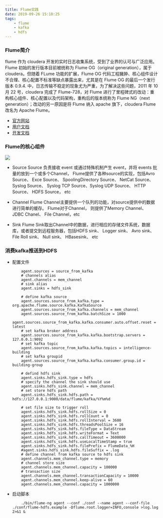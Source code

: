 ```yaml
---
title: Flume实践
date: 2019-09-26 15:18:25
tags:
    - flume
    - kafka
    - hdfs
---
```


### Flume简介
flume 作为 cloudera 开发的实时日志收集系统，受到了业界的认可与广泛应用。Flume 初始的发行版本目前被统称为 Flume OG（original generation），属于 cloudera。但随着 FLume 功能的扩展，Flume OG 代码工程臃肿、核心组件设计不合理、核心配置不标准等缺点暴露出来，尤其是在 Flume OG 的最后一个发行版本 0.9.4. 中，日志传输不稳定的现象尤为严重，为了解决这些问题，2011 年 10 月 22 号，cloudera 完成了 Flume-728，对 Flume 进行了里程碑式的改动：重构核心组件、核心配置以及代码架构，重构后的版本统称为 Flume NG（next generation）；改动的另一原因是将 Flume 纳入 apache 旗下，cloudera Flume 改名为 Apache Flume。
+ [官方网站](http://flume.apache.org/)
+ [用户文档](http://flume.apache.org/FlumeUserGuide.html)
+ [开发文档](http://flume.apache.org/FlumeDeveloperGuide.html)

### Flume的核心组件
<!-- more -->

![](/images/20190415215813979.png)

+ Source
    Source 负责接收 event 或通过特殊机制产生 event，并将 events 批量的放到一个或多个Channel， Flume提供了各种source的实现，包括Avro Source、 Exce Source、 SpoolingDirectory Source、 NetCat Source、 Syslog Source、 Syslog TCP Source、Syslog UDP Source、 HTTP Source、 HDFS Source， etc

+ Channel
    Flume Channel主要提供一个队列的功能，对source提供中的数据进行简单的缓存。 Flume对于Channel， 则提供了Memory Channel、 JDBC Chanel、 File Channel，etc

+ Sink
    Flume Sink取出Channel中的数据，进行相应的存储文件系统，数据库，或者提交到远程服务器，包括HDFS sink、 Logger sink、 Avro sink、 File Roll sink、 Null sink、 HBasesink、 etc

### 消费kafka推送到HDFS
   
+ 配置文件
    ```
        agent.sources = source_from_kafka
        # channels alias
        agent.channels = mem_channel
        # sink alias
        agent.sinks = hdfs_sink

        # define kafka source
        agent.sources.source_from_kafka.type = org.apache.flume.source.kafka.KafkaSource
        agent.sources.source_from_kafka.channels = mem_channel
        agent.sources.source_from_kafka.batchSize = 1000
        agent.sources.source_from_kafka.kafka.consumer.auto.offset.reset = latest
        # set kafka broker address  
        agent.sources.source_from_kafka.kafka.bootstrap.servers = 127.0.0.1:9092
        # set kafka topic
        agent.sources.source_from_kafka.kafka.topics = intelligence-building
        # set kafka groupid
        agent.sources.source_from_kafka.kafka.consumer.group.id = building-group
                
        # defind hdfs sink
        agent.sinks.hdfs_sink.type = hdfs         
        # specify the channel the sink should use  
        agent.sinks.hdfs_sink.channel = mem_channel
        # set store hdfs path
        agent.sinks.hdfs_sink.hdfs.path = hdfs://127.0.0.1:9000/data/flume/kafka/%Y%m%d   
            
        # set file size to trigger roll
        agent.sinks.hdfs_sink.hdfs.rollSize = 0 
        agent.sinks.hdfs_sink.hdfs.rollCount = 0  
        agent.sinks.hdfs_sink.hdfs.rollInterval = 3600  
        agent.sinks.hdfs_sink.hdfs.threadsPoolSize = 16
        agent.sinks.hdfs_sink.hdfs.fileType = DataStream
        agent.sinks.hdfs_sink.hdfs.writeFormat = Text
        agent.sinks.hdfs_sink.hdfs.callTimeout = 3600000
        agent.sinks.hdfs_sink.hdfs.useLocalTimeStamp = true    
        agent.sinks.hdfs_sink.hdfs.filePrefix = FlumeData_%H
        #agent.sinks.hdfs_sink.hdfs.fileSuffix = .log
        # define channel from kafka source to hdfs sink 
        agent.channels.mem_channel.type = memory
        # channel store size
        agent.channels.mem_channel.capacity = 100000
        # transaction size
        agent.channels.mem_channel.transactionCapacity = 10000
        agent.channels.mem_channel.keep-alive = 60
        agent.channels.mem_channel.capacity = 1000000

    ```

+ 启动脚本
    ```
        ./bin/flume-ng agent --conf ./conf --name agent --conf-file ./conf/flume-hdfs.example -Dflume.root.logger=INFO,console >log.log 2>&1 &
    ```
